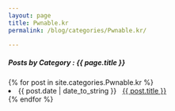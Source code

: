 ```yaml
---
layout: page
title: Pwnable.kr
permalink: /blog/categories/Pwnable.kr/

---
```


<h5> Posts by Category : {{ page.title }} </h5>

<div class="card">
{% for post in site.categories.Pwnable.kr %}
 <li class="category-posts"><span>{{ post.date | date_to_string }}</span> &nbsp; <a href="{{ post.url }}">{{ post.title }}</a></li>
{% endfor %}
</div>

